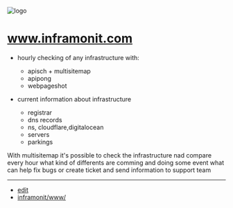 ![logo](http://logo.inframonit.com/2/cover.png)

# www.inframonit.com

+ hourly checking of any infrastructure with:
  + apisch + multisitemap
  + apipong
  + webpageshot
  
+ current information about infrastructure
  + registrar
  + dns records
  + ns, cloudflare,digitalocean
  + servers
  + parkings


With multisitemap it's possible to check the infrastructure nad compare every hour what kind of differents are comming and doing some event
what can help fix bugs or create ticket and send information to support team



---

+ [edit](https://github.com/inframonit/www/edit/main/README.md)
+ [inframonit/www/](https://github.com/inframonit/www/)
